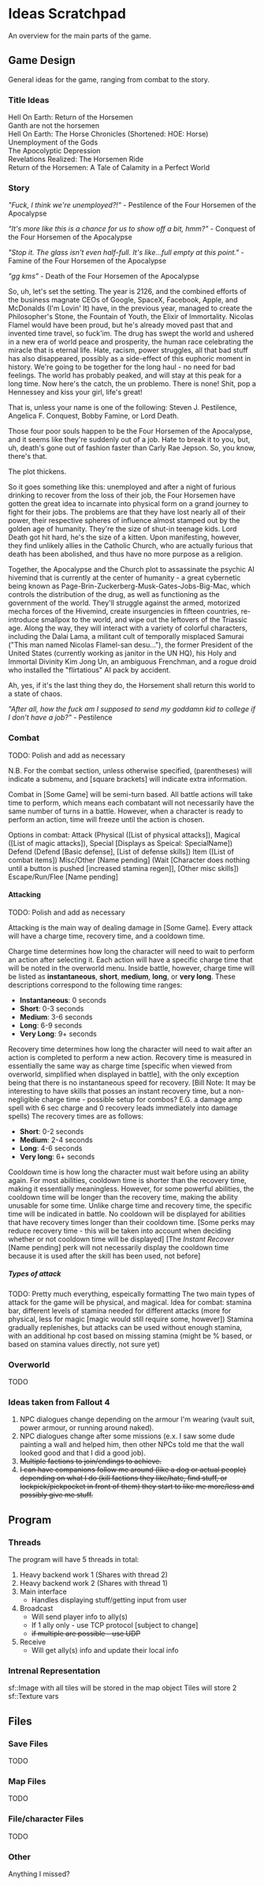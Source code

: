 # Ideas Scratchpad
An overview for the main parts of the game.

## Game Design
General ideas for the game, ranging from combat to the story.

### Title Ideas
Hell On Earth: Return of the Horsemen  
Ganth are not the horsemen  
Hell On Earth: The Horse Chronicles (Shortened: HOE: Horse)  
Unemployment of the Gods  
The Apocolyptic Depression  
Revelations Realized: The Horsemen Ride  
Return of the Horsemen: A Tale of Calamity in a Perfect World

### Story
*"Fuck, I think we're unemployed?!"* - Pestilence of the Four Horsemen of the
Apocalypse

*"It's more like this is a chance for us to show off a bit, hmm?"* - Conquest of
the Four Horsemen of the Apocalypse

*"Stop it. The glass isn't even half-full. It's like...full empty at this
point."* - Famine of the Four Horsemen of the Apocalypse

*"gg kms"* - Death of the Four Horsemen of the Apocalypse


So, uh, let's set the setting. The year is 2126, and the combined efforts of the
business magnate CEOs of Google, SpaceX, Facebook, Apple, and McDonalds (I'm
Lovin' It) have, in the previous year, managed to create the Philosopher's
Stone, the Fountain of Youth, the Elixir of Immortality. Nicolas Flamel would
have been proud, but he's already moved past that and invented time travel, so
fuck'im. The drug has swept the world and ushered in a new era of world peace
and prosperity, the human race celebrating the miracle that is eternal life.
Hate, racism, power struggles, all that bad stuff has also disappeared, possibly
as a side-effect of this euphoric moment in history. We're going to be together
for the long haul - no need for bad feelings. The world has probably peaked, and
will stay at this peak for a long time. Now here's the catch, the un problemo.
There is none! Shit, pop a Hennessey and kiss your girl, life's great!

That is, unless your name is one of the following: Steven J. Pestilence,
Angelica F. Conquest, Bobby Famine, or Lord Death.

Those four poor souls happen to be the Four Horsemen of the Apocalypse, and it
seems like they're suddenly out of a job. Hate to break it to you, but, uh,
death's gone out of fashion faster than Carly Rae Jepson. So, you know, there's
that.

The plot thickens.

So it goes something like this: unemployed and after a night of furious drinking
to recover from the loss of their job, the Four Horsemen have gotten the great
idea to incarnate into physical form on a grand journey to fight for their jobs.
The problems are that they have lost nearly all of their power, their respective
spheres of influence almost stamped out by the golden age of humanity.
They're the size of shut-in teenage kids. Lord Death got hit hard, he's the size
of a kitten. Upon manifesting, however, they find unlikely allies in the
Catholic Church, who are actually furious that death has been abolished, and
thus have no more purpose as a religion.

Together, the Apocalypse and the Church plot to assassinate the psychic AI
hivemind that is currently at the center of humanity - a great cybernetic being
known as Page-Brin-Zuckerberg-Musk-Gates-Jobs-Big-Mac, which controls the
distribution of the drug, as well as functioning as the government of the world.
They'll struggle against the armed, motorized mecha forces of the Hivemind,
create insurgencies in fifteen countries, re-introduce smallpox to the world,
and wipe out the leftovers of the Triassic age. Along the way, they will
interact with a variety of colorful characters, including the Dalai Lama, a
militant cult of temporally misplaced Samurai ("This man named Nicolas
Flamel-san desu..."), the former President of the United States (currently
working as janitor in the UN HQ), his Holy and Immortal Divinity Kim Jong Un,
an ambiguous Frenchman, and a rogue droid who installed the "flirtatious" AI
pack by accident. 

Ah, yes, if it's the last thing they do, the Horsement shall return this world
to a state of chaos.

*"After all, how the fuck am I supposed to send my goddamn kid to college if I
don't have a job?"* - Pestilence

### Combat
TODO: Polish and add as necessary

N.B. For the combat section, unless otherwise specified, (parentheses) will
indicate a submenu, and [square brackets] will indicate extra information.

Combat in [Some Game] will be semi-turn based. All battle actions will take time
to perform, which means each combatant will not necessarily have the same number
of turns in a battle. However, when a character is ready to perform an action,
time will freeze until the action is chosen.

Options in combat:
Attack (Physical ([List of physical attacks]), Magical ([List of magic attacks]),
   Special [Displays as Speical: SpecialName])
Defend (Defend [Basic defense], [List of defense skills])
Item ([List of combat items])
Misc/Other [Name pending] (Wait [Character does nothing until a button is
   pushed [increased stamina regen]], [Other misc skills])
Escape/Run/Flee [Name pending]

#### Attacking
TODO: Polish and add as necessary

Attacking is the main way of dealing damage in [Some Game]. Every attack will
have a charge time, recovery time, and a cooldown time.

Charge time determines how long the character will need to wait to perform an
action after selecting it. Each action will have a specific charge time that
will be noted in the overworld menu. Inside battle, however, charge time will be
listed as **instantaneous**, **short**, **medium**, **long**, or **very long**.
These descriptions correspond to the following time ranges:
- **Instantaneous**: 0 seconds
- **Short**: 0-3 seconds
- **Medium**: 3-6 seconds
- **Long**: 6-9 seconds
- **Very Long**: 9+ seconds

Recovery time determines how long the character will need to wait after an
action is completed to perform a new action. Recovery time is measured in
essentially the same way as charge time [specific when viewed from overworld,
simplified when displayed in battle], with the only exception being that there
is no instantaneous speed for recovery. [Bill Note: It may be interesting to have skills that posses an instant recovery time, but a non-negligible charge time - possible setup for combos? E.G. a damage amp spell with 6 sec charge and 0 recovery leads immediately into damage spells) The recovery times are as follows:
- **Short**: 0-2 seconds
- **Medium**: 2-4 seconds
- **Long**: 4-6 seconds
- **Very long**: 6+ seconds

Cooldown time is how long the character must wait before using an ability again.
For most abilities, cooldown time is shorter than the recovery time, making it
essentially meaningless. However, for some powerful abilities, the cooldown time
will be longer than the recovery time, making the ability unusable for some
time. Unlike charge time and recovery time, the specific time will be indicated
in battle. No cooldown will be displayed for abilities that have recovery times
longer than their cooldown time. [Some perks may reduce recovery time - this
will be taken into account when deciding whether or not cooldown time will be
displayed] [The *Instant Recover* [Name pending] perk will not necessarily
display the cooldown time because it is used after the skill has been used, not
before]

##### Types of attack
TODO: Pretty much everything, espeically formatting
The two main types of attack for the game will be physical, and magical. 
Idea for combat: stamina bar, different levels of stamina needed for different
attacks (more for physical, less for magic [magic would still require some,
however])
Stamina gradually replenishes, but attacks can be used without enough stamina,
with an additional hp cost based on missing stamina (might be % based, or based
on stamina values directly, not sure yet)

### Overworld
TODO

### Ideas taken from Fallout 4
1. NPC dialogues change depending on the armour I'm wearing (vault suit,
   power armour, or running around naked).
2. NPC dialogues change after some missions (e.x. I saw some
   dude painting a wall and helped him, then other NPCs told me
   that the wall looked good and that I did a good job).
3. ~~Multiple factions to join/endings to achieve.~~
4. ~~I can have companions follow me around (like a dog or actual people)
   depending on what I do (kill factions they like/hate, find stuff, or
   lockpick/pickpocket in front of them) they start to like me more/less
   and possibly give me stuff.~~

## Program

### Threads
The program will have 5 threads in total:

1. Heavy backend work 1 (Shares with thread 2)
2. Heavy backend work 2 (Shares with thread 1)
3. Main interface
   - Handles displaying stuff/getting input from user
4. Broadcast
   - Will send player info to ally(s)
   - If 1 ally only - use TCP protocol [subject to change]
   - ~~if multiple are possible - use UDP~~
5. Receive
   - Will get ally(s) info and update their local info

### Intrenal Representation
sf::Image with all tiles will be stored in the map object
Tiles will store 2 sf::Texture vars

## Files

### Save Files
TODO

### Map Files
TODO

### File/character Files
TODO

### Other
Anything I missed?
